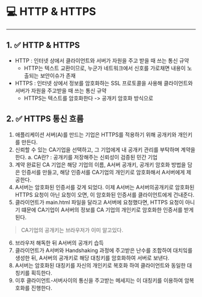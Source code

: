 # 💻 HTTP & HTTPS

---


## 1. ✅ HTTP & HTTPS 

- HTTP : 인터넷 상에서 클라이언트와 서버가 자원을 주고 받을 때 쓰는 통신 규약
  - HTTP는 텍스트 교환이므로, 누군가 네트워크에서 신호를 가로채면 내용이 노출되는 보안이슈가 존재
- HTTPS : 인터넷 상에서 정보를 암호화하는 SSL 프로토콜을 사용해 클라이언트와 서버가 자원을 주고받을 때 쓰는 통신 규약
  - HTTPS는 텍스트를 암호화한다 -> 공개키 암호화 방식으로


## 2. ✅ HTTPS 통신 흐름
1. 애플리케이션 서버(A)를 만드는 기업은 HTTPS를 적용하기 위해 공개키와 개인키를 만든다.
2. 신뢰할 수 있는 CA기업을 선택하고, 그 기업에게 내 공개키 관리를 부탁하며 계약을 한다.
   a. CA란? : 공개키를 저장해주는 신뢰성이 검증된 민간 기업
3. 계약 완료된 CA 기업은 해당 기업의 이름, A서버 공개키, 공개키 암호화 방법을 담은 인증서를 만들고, 해당 인증서를 CA기업의 개인키로 암호화해서 A서버에게 제공한다.
4. A서버는 암호화된 인증서를 갖게 되었다. 이제 A서버는 A서버의공개키로 암호화된 HTTPS 요청이 아닌 요청이 오면, 이 암호화된 인증서를 클라이언트에게 건내준다.
5. 클라이언트가 main.html 파일을 달라고 A서버에 요청했다면, HTTPS 요청이 아니기 떄문에 CA기업이 A서버의 정보를 CA 기업의 개인키로 암호화한 인증서를 받게 된다.
> CA기업의 공개키는 브라우저가 이미 알고있다.
6. 브라우저 해독한 뒤 A서버의 공개키 습득
7. 클라이언트가 A서버와 Handshaking 과정에 주고받은 난수를 조합하여 대치잌를 생성한 뒤, A서버의 공개키로 해당 대칭키를 암호화하여 서버로 보낸다.
8. A서버는 암호화된 대칭키를 자신의 개인키로 복호화 하여 클라이언트와 동일한 대칭키를 획득한다.
9. 이후 클라이언트-서버사이의 통신을 주고받는 메세지는 이 대칭키를 이용하여 암복호화를 진행한다.





